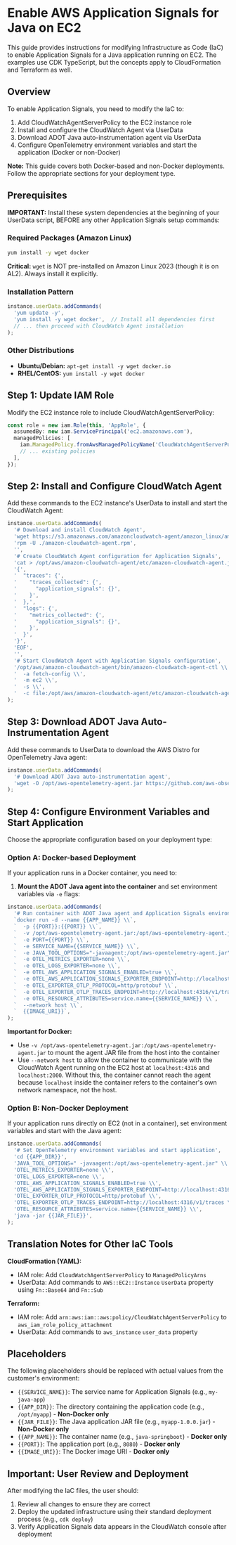 # Enable AWS Application Signals for Java on EC2

This guide provides instructions for modifying Infrastructure as Code (IaC) to enable Application Signals for a Java application running on EC2. The examples use CDK TypeScript, but the concepts apply to CloudFormation and Terraform as well.

## Overview

To enable Application Signals, you need to modify the IaC to:
1. Add CloudWatchAgentServerPolicy to the EC2 instance role
2. Install and configure the CloudWatch Agent via UserData
3. Download ADOT Java auto-instrumentation agent via UserData
4. Configure OpenTelemetry environment variables and start the application (Docker or non-Docker)

**Note:** This guide covers both Docker-based and non-Docker deployments. Follow the appropriate sections for your deployment type.

## Prerequisites

**IMPORTANT:** Install these system dependencies at the beginning of your UserData script, BEFORE any other Application Signals setup commands:

### Required Packages (Amazon Linux)
```bash
yum install -y wget docker
```

**Critical:** `wget` is NOT pre-installed on Amazon Linux 2023 (though it is on AL2). Always install it explicitly.

### Installation Pattern
```typescript
instance.userData.addCommands(
  'yum update -y',
  'yum install -y wget docker',  // Install all dependencies first
  // ... then proceed with CloudWatch Agent installation
);
```

### Other Distributions
- **Ubuntu/Debian:** `apt-get install -y wget docker.io`
- **RHEL/CentOS:** `yum install -y wget docker`

## Step 1: Update IAM Role

Modify the EC2 instance role to include CloudWatchAgentServerPolicy:

```typescript
const role = new iam.Role(this, 'AppRole', {
  assumedBy: new iam.ServicePrincipal('ec2.amazonaws.com'),
  managedPolicies: [
    iam.ManagedPolicy.fromAwsManagedPolicyName('CloudWatchAgentServerPolicy'),
    // ... existing policies
  ],
});
```

## Step 2: Install and Configure CloudWatch Agent

Add these commands to the EC2 instance's UserData to install and start the CloudWatch Agent:

```typescript
instance.userData.addCommands(
  '# Download and install CloudWatch Agent',
  'wget https://s3.amazonaws.com/amazoncloudwatch-agent/amazon_linux/amd64/latest/amazon-cloudwatch-agent.rpm',
  'rpm -U ./amazon-cloudwatch-agent.rpm',
  '',
  '# Create CloudWatch Agent configuration for Application Signals',
  'cat > /opt/aws/amazon-cloudwatch-agent/etc/amazon-cloudwatch-agent.json << EOF',
  '{',
  '  "traces": {',
  '    "traces_collected": {',
  '      "application_signals": {}',
  '    }',
  '  },',
  '  "logs": {',
  '    "metrics_collected": {',
  '      "application_signals": {}',
  '    }',
  '  }',
  '}',
  'EOF',
  '',
  '# Start CloudWatch Agent with Application Signals configuration',
  '/opt/aws/amazon-cloudwatch-agent/bin/amazon-cloudwatch-agent-ctl \\',
  '  -a fetch-config \\',
  '  -m ec2 \\',
  '  -s \\',
  '  -c file:/opt/aws/amazon-cloudwatch-agent/etc/amazon-cloudwatch-agent.json',
);
```

## Step 3: Download ADOT Java Auto-Instrumentation Agent

Add these commands to UserData to download the AWS Distro for OpenTelemetry Java agent:

```typescript
instance.userData.addCommands(
  '# Download ADOT Java auto-instrumentation agent',
  'wget -O /opt/aws-opentelemetry-agent.jar https://github.com/aws-observability/aws-otel-java-instrumentation/releases/latest/download/aws-opentelemetry-agent.jar',
);
```

## Step 4: Configure Environment Variables and Start Application

Choose the appropriate configuration based on your deployment type:

### Option A: Docker-based Deployment

If your application runs in a Docker container, you need to:

1. **Mount the ADOT Java agent into the container** and set environment variables via `-e` flags:

```typescript
instance.userData.addCommands(
  '# Run container with ADOT Java agent and Application Signals environment variables',
  `docker run -d --name {{APP_NAME}} \\`,
  `  -p {{PORT}}:{{PORT}} \\`,
  `  -v /opt/aws-opentelemetry-agent.jar:/opt/aws-opentelemetry-agent.jar \\`,
  `  -e PORT={{PORT}} \\`,
  `  -e SERVICE_NAME={{SERVICE_NAME}} \\`,
  `  -e JAVA_TOOL_OPTIONS="-javaagent:/opt/aws-opentelemetry-agent.jar" \\`,
  `  -e OTEL_METRICS_EXPORTER=none \\`,
  `  -e OTEL_LOGS_EXPORTER=none \\`,
  `  -e OTEL_AWS_APPLICATION_SIGNALS_ENABLED=true \\`,
  `  -e OTEL_AWS_APPLICATION_SIGNALS_EXPORTER_ENDPOINT=http://localhost:4316/v1/metrics \\`,
  `  -e OTEL_EXPORTER_OTLP_PROTOCOL=http/protobuf \\`,
  `  -e OTEL_EXPORTER_OTLP_TRACES_ENDPOINT=http://localhost:4316/v1/traces \\`,
  `  -e OTEL_RESOURCE_ATTRIBUTES=service.name={{SERVICE_NAME}} \\`,
  `  --network host \\`,
  `  {{IMAGE_URI}}`,
);
```

**Important for Docker:**
- Use `-v /opt/aws-opentelemetry-agent.jar:/opt/aws-opentelemetry-agent.jar` to mount the agent JAR file from the host into the container
- Use `--network host` to allow the container to communicate with the CloudWatch Agent running on the EC2 host at `localhost:4316` and `localhost:2000`. Without this, the container cannot reach the agent because `localhost` inside the container refers to the container's own network namespace, not the host.

### Option B: Non-Docker Deployment

If your application runs directly on EC2 (not in a container), set environment variables and start with the Java agent:

```typescript
instance.userData.addCommands(
  '# Set OpenTelemetry environment variables and start application',
  'cd {{APP_DIR}}',
  'JAVA_TOOL_OPTIONS=" -javaagent:/opt/aws-opentelemetry-agent.jar" \\',
  'OTEL_METRICS_EXPORTER=none \\',
  'OTEL_LOGS_EXPORTER=none \\',
  'OTEL_AWS_APPLICATION_SIGNALS_ENABLED=true \\',
  'OTEL_AWS_APPLICATION_SIGNALS_EXPORTER_ENDPOINT=http://localhost:4316/v1/metrics \\',
  'OTEL_EXPORTER_OTLP_PROTOCOL=http/protobuf \\',
  'OTEL_EXPORTER_OTLP_TRACES_ENDPOINT=http://localhost:4316/v1/traces \\',
  'OTEL_RESOURCE_ATTRIBUTES=service.name={{SERVICE_NAME}} \\',
  'java -jar {{JAR_FILE}}',
);
```

## Translation Notes for Other IaC Tools

**CloudFormation (YAML):**
- IAM role: Add `CloudWatchAgentServerPolicy` to `ManagedPolicyArns`
- UserData: Add commands to `AWS::EC2::Instance` `UserData` property using `Fn::Base64` and `Fn::Sub`

**Terraform:**
- IAM role: Add `arn:aws:iam::aws:policy/CloudWatchAgentServerPolicy` to `aws_iam_role_policy_attachment`
- UserData: Add commands to `aws_instance` `user_data` property

## Placeholders

The following placeholders should be replaced with actual values from the customer's environment:
- `{{SERVICE_NAME}}`: The service name for Application Signals (e.g., `my-java-app`)
- `{{APP_DIR}}`: The directory containing the application code (e.g., `/opt/myapp`) - **Non-Docker only**
- `{{JAR_FILE}}`: The Java application JAR file (e.g., `myapp-1.0.0.jar`) - **Non-Docker only**
- `{{APP_NAME}}`: The container name (e.g., `java-springboot`) - **Docker only**
- `{{PORT}}`: The application port (e.g., `8080`) - **Docker only**
- `{{IMAGE_URI}}`: The Docker image URI - **Docker only**

## Important: User Review and Deployment

After modifying the IaC files, the user should:
1. Review all changes to ensure they are correct
2. Deploy the updated infrastructure using their standard deployment process (e.g., `cdk deploy`)
3. Verify Application Signals data appears in the CloudWatch console after deployment

